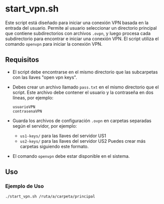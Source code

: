 # start_vpn.sh

Este script está diseñado para iniciar una conexión VPN basada en la entrada del usuario. Permite al usuario seleccionar un directorio principal que contiene subdirectorios con archivos `.ovpn`, y luego procesa cada subdirectorio para encontrar e iniciar una conexión VPN. El script utiliza el comando `openvpn` para iniciar la conexión VPN.

## Requisitos

- El script debe encontrarse en el mismo directorio que las subcarpetas con las llaves "open vpn keys".
- Debes crear un archivo llamado `pass.txt` en el mismo directorio que el script. Este archivo debe contener el usuario y la contraseña en dos líneas, por ejemplo:

	```
	usuarioVPN
	contrasenaVPN
	```

- Guarda los archivos de configuración `.ovpn` en carpetas separadas según el servidor, por ejemplo:
	- `us1-keys/` para las llaves del servidor US1
	- `us2-keys/` para las llaves del servidor US2
	Puedes crear más carpetas siguiendo este formato.

- El comando `openvpn` debe estar disponible en el sistema.

## Uso

### Ejemplo de Uso

```bash
./start_vpn.sh /ruta/a/carpeta/principal
